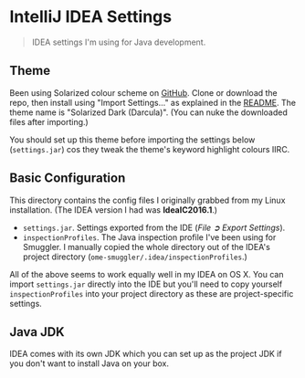 IntelliJ IDEA Settings
======================

> IDEA settings I'm using for Java development.


Theme
-----
Been using Solarized colour scheme on [GitHub][solarized-theme].
Clone or download the repo, then install using "Import Settings..." as
explained in the [README][solarized-theme]. The theme name is "Solarized
Dark (Darcula)". (You can nuke the downloaded files after importing.)

You should set up this theme before importing the settings below 
(`settings.jar`) cos they tweak the theme's keyword highlight colours IIRC.


Basic Configuration
-------------------
This directory contains the config files I originally grabbed from my Linux
installation. (The IDEA version I had was **IdeaIC2016.1**.)

* `settings.jar`. Settings exported from the IDE (*File ➲ Export Settings*).
* `inspectionProfiles`. The Java inspection profile I've been using for
Smuggler. I manually copied the whole directory out of the IDEA's project
directory (`ome-smuggler/.idea/inspectionProfiles`.)

All of the above seems to work equally well in my IDEA on OS X. You can
import `settings.jar` directly into the IDE but you'll need to copy
yourself `inspectionProfiles` into your project directory as these are
project-specific settings.


Java JDK
--------
IDEA comes with its own JDK which you can set up as the project JDK if you
don't want to install Java on your box.




[solarized-theme]: https://github.com/jkaving/intellij-colors-solarized
    "Solarized Color scheme for IntelliJ IDEA"
[solarized-theme-opt-1]: https://github.com/jkaving/intellij-colors-solarized#option-1-install-using-import-settings
    "Install using 'Import Settings...'"

